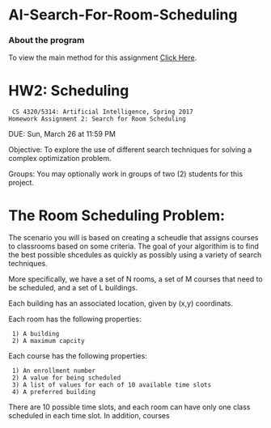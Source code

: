 AI-Search-For-Room-Scheduling
======

### About the program


To view the main method for this assignment [Click Here](https://github.com/javirivera123/AI-Search-For-Room-Scheduling/blob/master/src/com/utep/cs/Main/Main.java).

HW2: Scheduling
======

	 CS 4320/5314: Artificial Intelligence, Spring 2017
	Homework Assignment 2: Search for Room Scheduling

DUE: Sun, March	26 at 11:59 PM

Objective: To explore the use of different search techniques for solving a complex
optimization problem.	

Groups:	You may	optionally work	in groups of two (2) students for this	project.	

The Room Scheduling Problem:
======

The scenario you will is based on creating a scheudle that assigns courses to classrooms based on some criteria. The goal of your algorithim is to find the best possible shcedules as quickly as possibly using a variety of search techniques.

More specifically, we have a set of N rooms, a set of M courses that need to be scheduled, and a set of L buildings.

Each building has an associated location, given by (x,y) coordinats.

Each room has the following properties:

	 1) A building 
	 2) A maximum capcity
	 
Each course has the following properties:

	 1) An enrollment number
	 2) A value for being scheduled
	 3) A list of values for each of 10 available time slots
	 4) A preferred building 
There are 10 possible time slots, and each room can have only one class scheduled in each time slot. In addition, courses 
